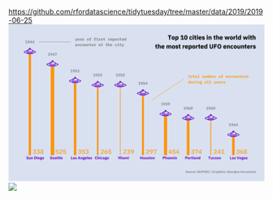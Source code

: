 https://github.com/rfordatascience/tidytuesday/tree/master/data/2019/2019-06-25
![](ufo.png)
![](ufo_curve_.png)